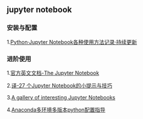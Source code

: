 ## jupyter notebook

### 安装与配置

1.[Python·Jupyter Notebook各种使用方法记录·持续更新][Python·Jupyter Notebook各种使用方法记录·持续更新]

### 进阶使用

1.[官方英文文档-The Jupyter Notebook][The Jupyter Notebook]

2.[译-27 个Jupyter Notebook的小提示与技巧][jupyter-notebook-tips]

3.[A gallery of interesting Jupyter Notebooks][A gallery of interesting Jupyter Notebooks]

4.[Anaconda多环境多版本python配置指导][Anaconda多环境多版本python配置指导]

[Python·Jupyter Notebook各种使用方法记录·持续更新]:http://blog.csdn.net/tina_ttl/article/details/51031113

[jupyter-notebook-tips]:http://liuchengxu.org/pelican-blog/jupyter-notebook-tips.html

[The Jupyter Notebook]:http://jupyter-notebook.readthedocs.io/en/latest/notebook.html

[A gallery of interesting Jupyter Notebooks]:https://github.com/jupyter/jupyter/wiki/A-gallery-of-interesting-Jupyter-Notebooks

[Anaconda多环境多版本python配置指导]:http://www.jianshu.com/p/d2e15200ee9b
